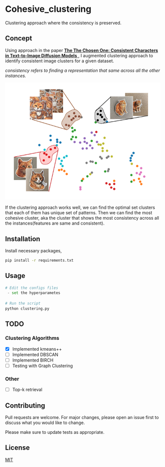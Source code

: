# Cohesive_clustering
Clustering approach where the consistency is preserved.

## Concept
Using approach in the paper [**The The Chosen One: Consistent Characters in Text-to-Image Diffusion Models** ](https://arxiv.org/abs/2311.10093), I augmented clustering approach to identify consistent image clusters for a given dataset.

*consistency refers to finding a representation that same across all the other instances.*

![Alt Most cohesive cluster ](./assets/cohesive_clustering.png)

If the clustering approach works well, we can find the optimal set clusters that each of them has unique set of patterns. Then we can find the most cohesive cluster, aka the cluster that shows the most consistency across all the instances(features are same and consistent).

## Installation

Install necessary packages,

```bash
pip install -r requirements.txt
```

## Usage

```python
# Edit the configs files
 - set the hyperparametes

# Run the script
python clustering.py
```

## TODO
### Clustering Algorithms
- [x] Implemented kmeans++ 
- [ ] Implemented DBSCAN
- [ ] Implemented BIRCH
- [ ] Testing with Graph Clustering

### Other
- [ ] Top-k retrieval

## Contributing

Pull requests are welcome. For major changes, please open an issue first
to discuss what you would like to change.

Please make sure to update tests as appropriate.

## License

[MIT](https://choosealicense.com/licenses/mit/)